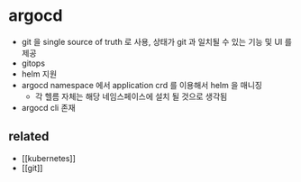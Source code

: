 # argocd

- git 을 single source of truth 로 사용, 상태가 git 과 일치될 수 있는 기능 및 UI 를 제공
- gitops
- helm 지원
- argocd namespace 에서 application crd 를 이용해서 helm 을 매니징
  - 각 헬름 자체는 해당 네임스페이스에 설치 될 것으로 생각됨
- argocd cli 존재

## related
- [[kubernetes]]
- [[git]]

